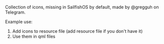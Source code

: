 Collection of icons, missing in SailfishOS by default, made by @gregguh on Telegram.

Example use:
1. Add icons to resource file (add resource file if you don't have it) [](https://github.com/Michal-Szczepaniak/microtube/blob/master/qml/resources/resources.qrc)
2. Use them in qml files [](https://github.com/Michal-Szczepaniak/microtube/blob/master/qml/pages/VideoPlayer.qml#L474)